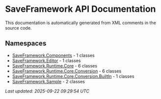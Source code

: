 # SaveFramework API Documentation

This documentation is automatically generated from XML comments in the source code.

## Namespaces

- [SaveFramework.Components](SaveFramework-Components.md) - 1 classes
- [SaveFramework.Editor](SaveFramework-Editor.md) - 1 classes
- [SaveFramework.Runtime.Core](SaveFramework-Runtime-Core.md) - 6 classes
- [SaveFramework.Runtime.Core.Conversion](SaveFramework-Runtime-Core-Conversion.md) - 6 classes
- [SaveFramework.Runtime.Core.Conversion.BuiltIn](SaveFramework-Runtime-Core-Conversion-BuiltIn.md) - 1 classes
- [SaveFramework.Sample](SaveFramework-Sample.md) - 2 classes

*Last updated: 2025-09-22 09:29:54 UTC*
